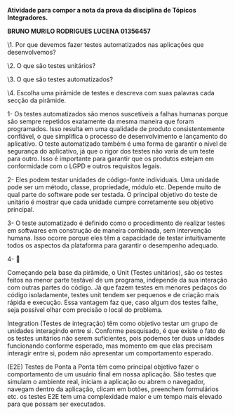 ﻿**Atividade para compor a nota da prova da disciplina de Tópicos Integradores.**


**BRUNO MURILO RODRIGUES LUCENA
01356457**


\1. Por que devemos fazer testes automatizados nas aplicações que desenvolvemos?

\2. O que são testes unitários?

\3. O que são testes automatizados?

\4. Escolha uma pirâmide de testes e descreva com suas palavras cada secção da pirâmide.

1- Os testes automatizados são menos suscetíveis a falhas humanas porque são sempre repetidos exatamente da mesma maneira que foram programados. Isso resulta em uma qualidade de produto consistentemente confiável, o que simplifica o processo de desenvolvimento e lançamento do aplicativo. O teste automatizado também é uma forma de garantir o nível de segurança do aplicativo, já que o rigor dos testes não varia de um teste para outro. Isso é importante para garantir que os produtos estejam em conformidade com o LGPD e outros requisitos legais.

2- Eles podem testar unidades de código-fonte individuais. Uma unidade pode ser um método, classe, propriedade, módulo etc. Depende muito de qual parte do software pode ser testada. O principal objetivo do teste de unitário é mostrar que cada unidade cumpre corretamente seu objetivo principal.

3- O teste automatizado é definido como o procedimento de realizar testes em softwares em construção de maneira combinada, sem intervenção humana. Isso ocorre porque eles têm a capacidade de testar intuitivamente todos os aspectos da plataforma para garantir o desempenho adequado.

4-
⃤


Começando pela base da pirâmide, o Unit (Testes unitários), são os testes feitos na menor parte testável de um programa, independe da sua interação com outras partes do código. Já que fazem testes em menores pedaços do código isoladamente, testes unit tendem ser pequenos e de criação mais rápida e execução. Essa vantagem faz que, caso algum dos testes falhe, seja possível olhar com precisão o local do problema.

Integration (Testes de integração) têm como objetivo testar um grupo de unidades interagindo entre si. Conforme pesquisado, é que existe o fato de os testes unitários não serem suficientes, pois podemos ter duas unidades funcionando conforme esperado, mas momento em que elas precisam interagir entre si, podem não apresentar um comportamento esperado.

(E2E) Testes de Ponta a Ponta têm como principal objetivo fazer o comportamento de um usuário final em nossa aplicação. São testes que simulam o ambiente real, iniciam a aplicação ou abrem o navegador, navegam dentro da aplicação, clicam em botões, preenchem formulários etc.
os testes E2E tem uma complexidade maior e um tempo mais elevado para que possam ser executados.
